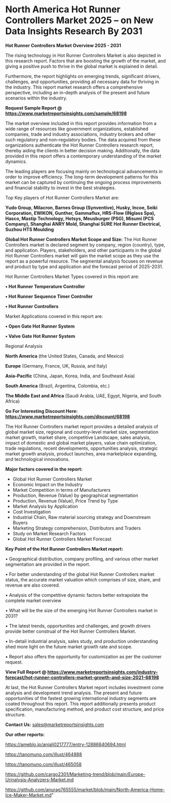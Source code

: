 # North America Hot Runner Controllers Market 2025 – on New Data Insights Research By 2031

<Strong> Hot Runner Controllers Market Overview 2025 - 2031</strong>

The rising technology in Hot Runner Controllers Market is also depicted in this research report. Factors that are boosting the growth of the market, and giving a positive push to thrive in the global market is explained in detail.

Furthermore, the report highlights on emerging trends, significant drivers, challenges, and opportunities, providing all necessary data for thriving in the industry. This report market research offers a comprehensive perspective, including an in-depth analysis of the present and future scenarios within the industry.

<strong>Request Sample Report @ <a href=https://www.marketreportsinsights.com/sample/68198>https://www.marketreportsinsights.com/sample/68198</a></strong>

The market overview included in this report provides information from a wide range of resources like government organizations, established companies, trade and industry associations, industry brokers and other such regulatory and non-regulatory bodies. The data acquired from these organizations authenticate the Hot Runner Controllers research report, thereby aiding the clients in better decision making. Additionally, the data provided in this report offers a contemporary understanding of the market dynamics.

The leading players are focusing mainly on technological advancements in order to improve efficiency. The long-term development patterns for this market can be captured by continuing the ongoing process improvements and financial stability to invest in the best strategies.

Top Key players of Hot Runner Controllers Market are:

<strong>Yudo Group, Milacron, Barnes Group (Synventive), Husky, Incoe, Seiki Corporation, EWIKON, Gunther, Gammaflux, HRS-Flow (INglass Spa), Hasco, Mastip Technology, Hotsys, Meusburger (PSG), Misumi (PCS Company), Shanghai ANRY Mold, Shanghai SURE Hot Runner Electrical, Suzhou HTS Moulding</strong>

<strong><b>Global Hot Runner Controllers Market Scope and Size:</b></strong>
The Hot Runner Controllers market is declared segment by company, region (country), type, and application. Players, stakeholders, and other participants in the global Hot Runner Controllers market will gain the market scope as they use the report as a powerful resource. The segmental analysis focuses on revenue and product by type and application and the forecast period of 2025-2031.

Hot Runner Controllers Market Types covered in this report are:

<strong>• Hot Runner Temperature Controller

• Hot Runner Sequence Timer Controller

• Hot Runner Controllers</strong>

Market Applications covered in this report are:

<strong>• Open Gate Hot Runner System

• Valve Gate Hot Runner System</strong> 

Regional Analysis

<strong>North America</strong> (the United States, Canada, and Mexico)

<strong>Europe</strong> (Germany, France, UK, Russia, and Italy)

<strong>Asia-Pacific</strong> (China, Japan, Korea, India, and Southeast Asia)

<strong>South America</strong> (Brazil, Argentina, Colombia, etc.)

<strong>The Middle East and Africa</strong> (Saudi Arabia, UAE, Egypt, Nigeria, and South Africa)

<strong>Go For Interesting Discount Here: <a href=https://www.marketreportsinsights.com/discount/68198>https://www.marketreportsinsights.com/discount/68198</a></strong>

The Hot Runner Controllers market report provides a detailed analysis of global market size, regional and country-level market size, segmentation market growth, market share, competitive Landscape, sales analysis, impact of domestic and global market players, value chain optimization, trade regulations, recent developments, opportunities analysis, strategic market growth analysis, product launches, area marketplace expanding, and technological innovations.

<strong><b>Major factors covered in the report:</b></strong>
<ul>
  <li>Global Hot Runner Controllers Market </li>
  <li>Economic Impact on the Industry</li>
  <li>Market Competition in terms of Manufacturers</li>
  <li>Production, Revenue (Value) by geographical segmentation</li>
  <li>Production, Revenue (Value), Price Trend by Type</li>
  <li>Market Analysis by Application</li>
  <li>Cost Investigation</li>
  <li>Industrial Chain, Raw material sourcing strategy and Downstream Buyers</li>
  <li>Marketing Strategy comprehension, Distributors and Traders</li>
  <li>Study on Market Research Factors</li>
  <li>Global Hot Runner Controllers Market Forecast</li>
</ul>

<strong><b>Key Point of the Hot Runner Controllers Market report:</b></strong>

• Geographical distribution, company profiling, and various other market segmentation are provided in the report.

• For better understanding of the global Hot Runner Controllers market status, the accurate market valuation which comprises of size, share, and revenue are also covered.

• Analysis of the competitive dynamic factors better extrapolate the complete market overview

• What will be the size of the emerging Hot Runner Controllers market in 2031?

• The latest trends, opportunities and challenges, and growth drivers provide better construal of the Hot Runner Controllers Market.

• In-detail industrial analysis, sales study, and production understanding shed more light on the future market growth rate and scope.

• Report also offers the opportunity for customization as per the customer request.

<strong><b>View Full Report @ <a href=https://www.marketreportsinsights.com/industry-forecast/hot-runner-controllers-market-growth-and-size-2021-68198>https://www.marketreportsinsights.com/industry-forecast/hot-runner-controllers-market-growth-and-size-2021-68198</a></b></strong>


At last, the Hot Runner Controllers Market report includes investment come analysis and development trend analysis. The present and future opportunities of the fastest growing international industry segments are coated throughout this report. This report additionally presents product specification, manufacturing method, and product cost structure, and price structure.

<strong>Contact Us:</strong>
sales@marketreportsinsights.com

<strong>Our other reports:</strong>

<a href=https://ameblo.jp/anjali0217777/entry-12886840694.html>https://ameblo.jp/anjali0217777/entry-12886840694.html</a>

<a href=https://tanomuno.com/illust/464888>https://tanomuno.com/illust/464888</a>

<a href=https://tanomuno.com/illust/465058>https://tanomuno.com/illust/465058</a>

<a href=https://github.com/cargo2301/Marketing-trend/blob/main/Europe-Urinalysis-Analyzers-Market.md>https://github.com/cargo2301/Marketing-trend/blob/main/Europe-Urinalysis-Analyzers-Market.md</a>

<a href=https://github.com/anurag765555/market/blob/main/North-America-Home-Ice-Maker-Market.md>https://github.com/anurag765555/market/blob/main/North-America-Home-Ice-Maker-Market.md</a>"
